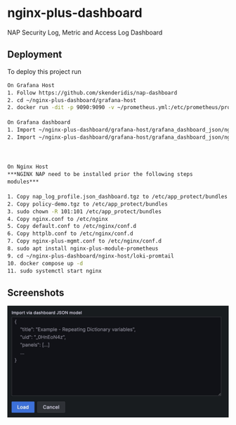 # nginx-plus-dashboard
NAP Security Log, Metric and Access Log Dashboard



## Deployment

To deploy this project run

```bash
On Grafana Host
1. Follow https://github.com/skenderidis/nap-dashboard
2. cd ~/nginx-plus-dashboard/grafana-host
2. docker run -dit -p 9090:9090 -v ~/prometheus.yml:/etc/prometheus/prometheus.yml prom/prometheus

On Grafana dashboard
1. Import ~/nginx-plus-dashboard/grafana-host/grafana_dashboard_json/nginx_plus_metric_dashboard.json
2. Import ~/nginx-plus-dashboard/grafana-host/grafana_dashboard_json/nginx_plus_access_log_dashboard.json



On Nginx Host
***NGINX NAP need to be installed prior the following steps
modules***

1. Copy nap_log_profile.json_dashboard.tgz to /etc/app_protect/bundles
2. Copy policy-demo.tgz to /etc/app_protect/bundles
3. sudo chown -R 101:101 /etc/app_protect/bundles
4. Copy nginx.conf to /etc/nginx
5. Copy default.conf to /etc/nginx/conf.d
6. Copy httplb.conf to /etc/nginx/conf.d
7. Copy nginx-plus-mgmt.conf to /etc/nginx/conf.d
8. sudo apt install nginx-plus-module-prometheus
9. cd ~/nginx-plus-dashboard/nginx-host/loki-promtail
10. docker compose up -d
11. sudo systemctl start nginx

```


## Screenshots

![Dashboard Import](images/dashboard-import.jpg)

